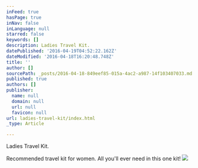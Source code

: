 ```yaml
---
inFeed: true
hasPage: true
inNav: false
inLanguage: null
starred: false
keywords: []
description: Ladies Travel Kit.
datePublished: '2016-04-19T04:52:22.162Z'
dateModified: '2016-04-18T16:20:48.748Z'
title: ''
author: []
sourcePath: _posts/2016-04-18-849eef85-015a-4ac2-a987-14f103407033.md
published: true
authors: []
publisher:
  name: null
  domain: null
  url: null
  favicon: null
url: ladies-travel-kit/index.html
_type: Article

---
```

Ladies Travel Kit.

Recommended travel kit for women. All you'll ever need in this one kit!
![](https://the-grid-user-content.s3-us-west-2.amazonaws.com/50882ff7-28a6-4bd3-9878-a678c8bbd64f.jpg)